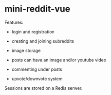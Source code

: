 # mini-reddit-vue
Features:

* login and registration

* creating and joining subreddits

* image storage

* posts can have an image and/or youtube video

* commenting under posts

* upvote/downvote system




Sessions are stored on a Redis serwer.
